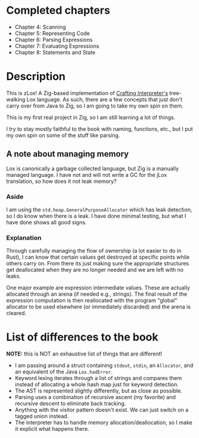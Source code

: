 # Completed chapters
- Chapter 4: Scanning
- Chapter 5: Representing Code
- Chapter 6: Parsing Expressions
- Chapter 7: Evaluating Expressions
- Chapter 8: Statements and State

# Description
This is zLox! A Zig-based implementation of
[Crafting Interpreter's](https://craftinginterpreters.com)
tree-walking Lox language. As such, there are a few concepts that just don't carry over from Java to
Zig, so I am going to take my own spin on them.

This is my first real project in Zig, so I am still learning a lot of things.

I try to stay mostly faithful to the book with naming, functions, etc., but I put my own spin on
some of the stuff like parsing.


## A note about managing memory
Lox is canonically a garbage collected language, but Zig is a manually managed language. I have not
and will not write a GC for the jLox translation, so how does it not leak memory?

### Aside
I am using the `std.heap.GeneralPurposeAllocator` which has leak detection, so I do know when there
is a leak. I have done minimal testing, but what I have done shows all good signs.

### Explanation
Through carefully managing the flow of ownership (a lot easier to do in Rust), I can know that
certain values get destroyed at specific points while others carry on. From there its just making
sure the appropriate structures get deallocated when they are no longer needed and we are left with
no leaks.

One major example are expression intermediate values. These are actually allocated through an arena
(if needed e.g., strings). The final result of the expression computation is then reallocated with
the program "global" allocator to be used elsewhere (or immediately discarded) and the arena is
cleared.


# List of differences to the book
**NOTE:** this is NOT an exhaustive list of things that are different!

- I am passing around a struct containing `stdout`, `stdin`, an `Allocator`, and an equivalent of
    the Java `Lox.hadError`.
- Keyword lexing iterates through a list of strings and compares them instead of allocating a whole
    hash map just for keyword detection.
- The AST is represented slightly differently, but as close as possible.
- Parsing uses a combination of recursive ascent (my favorite) and recursive descent to eliminate back tracking.
- Anything with the visitor pattern doesn't exist. We can just switch on a tagged union instead.
- The interpreter has to handle memory allocation/deallocation, so I make it explicit what happens
    there.
